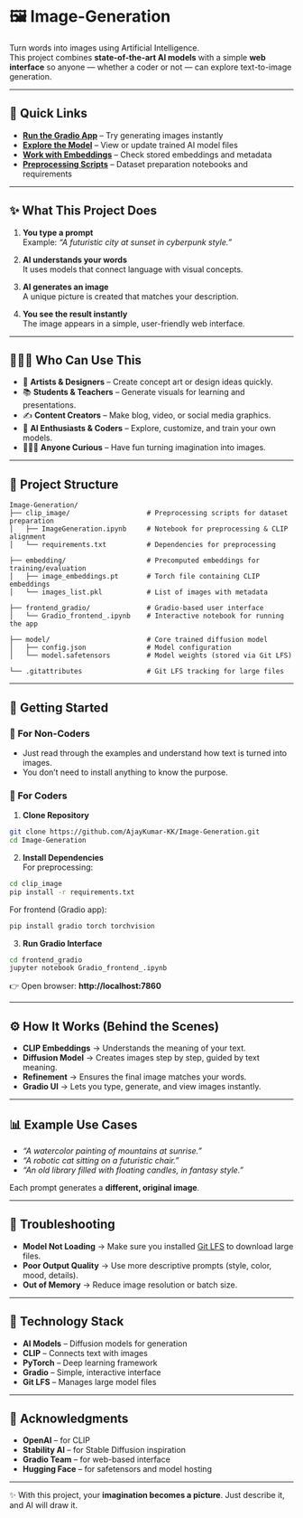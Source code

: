 # 🖼️ Image-Generation  

Turn words into images using Artificial Intelligence.  
This project combines **state-of-the-art AI models** with a simple **web interface** so anyone — whether a coder or not — can explore text-to-image generation.  

---

## 🔗 Quick Links  

- **[Run the Gradio App](./frontend_gradio/Gradio_frontend_.ipynb)** – Try generating images instantly  
- **[Explore the Model](./model/)** – View or update trained AI model files  
- **[Work with Embeddings](./embedding/)** – Check stored embeddings and metadata  
- **[Preprocessing Scripts](./clip_image/)** – Dataset preparation notebooks and requirements  

---

## ✨ What This Project Does  

1. **You type a prompt**  
   Example: *“A futuristic city at sunset in cyberpunk style.”*  

2. **AI understands your words**  
   It uses models that connect language with visual concepts.  

3. **AI generates an image**  
   A unique picture is created that matches your description.  

4. **You see the result instantly**  
   The image appears in a simple, user-friendly web interface.  

---

## 👨🏽‍💻 Who Can Use This  

- 🎨 **Artists & Designers** – Create concept art or design ideas quickly.  
- 📚 **Students & Teachers** – Generate visuals for learning and presentations.  
- ✍️ **Content Creators** – Make blog, video, or social media graphics.  
- 🤖 **AI Enthusiasts & Coders** – Explore, customize, and train your own models.  
- 🧑‍🤝‍🧑 **Anyone Curious** – Have fun turning imagination into images.  

---

## 📂 Project Structure  

```
Image-Generation/
├── clip_image/                   # Preprocessing scripts for dataset preparation
│   ├── ImageGeneration.ipynb     # Notebook for preprocessing & CLIP alignment
│   └── requirements.txt          # Dependencies for preprocessing

├── embedding/                    # Precomputed embeddings for training/evaluation
│   ├── image_embeddings.pt       # Torch file containing CLIP embeddings
│   └── images_list.pkl           # List of images with metadata

├── frontend_gradio/              # Gradio-based user interface
│   └── Gradio_frontend_.ipynb    # Interactive notebook for running the app

├── model/                        # Core trained diffusion model
│   ├── config.json               # Model configuration
│   └── model.safetensors         # Model weights (stored via Git LFS)

└── .gitattributes                # Git LFS tracking for large files
```

---

## 🚀 Getting Started  

### 🔹 For Non-Coders  
- Just read through the examples and understand how text is turned into images.  
- You don’t need to install anything to know the purpose.  

### 🔹 For Coders  

1. **Clone Repository**  
```bash
git clone https://github.com/AjayKumar-KK/Image-Generation.git
cd Image-Generation
```

2. **Install Dependencies**  
For preprocessing:  
```bash
cd clip_image
pip install -r requirements.txt
```

For frontend (Gradio app):  
```bash
pip install gradio torch torchvision
```

3. **Run Gradio Interface**  
```bash
cd frontend_gradio
jupyter notebook Gradio_frontend_.ipynb
```

👉 Open browser: **http://localhost:7860**  

---

## ⚙️ How It Works (Behind the Scenes)  

- **CLIP Embeddings** → Understands the meaning of your text.  
- **Diffusion Model** → Creates images step by step, guided by text meaning.  
- **Refinement** → Ensures the final image matches your words.  
- **Gradio UI** → Lets you type, generate, and view images instantly.  

---

## 📊 Example Use Cases  

- *“A watercolor painting of mountains at sunrise.”*  
- *“A robotic cat sitting on a futuristic chair.”*  
- *“An old library filled with floating candles, in fantasy style.”*  

Each prompt generates a **different, original image**.  

---

## 🔧 Troubleshooting  

- **Model Not Loading** → Make sure you installed [Git LFS](https://git-lfs.com/) to download large files.  
- **Poor Output Quality** → Use more descriptive prompts (style, color, mood, details).  
- **Out of Memory** → Reduce image resolution or batch size.  

---

## 🧪 Technology Stack  

- **AI Models** – Diffusion models for generation  
- **CLIP** – Connects text with images  
- **PyTorch** – Deep learning framework  
- **Gradio** – Simple, interactive interface  
- **Git LFS** – Manages large model files  

---

## 🙌 Acknowledgments  

- **OpenAI** – for CLIP  
- **Stability AI** – for Stable Diffusion inspiration  
- **Gradio Team** – for web-based interface  
- **Hugging Face** – for safetensors and model hosting  

---

✨ With this project, your **imagination becomes a picture**. Just describe it, and AI will draw it.  
